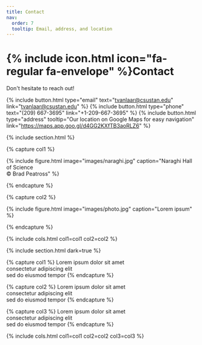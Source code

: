 ```yaml
---
title: Contact
nav:
  order: 7
  tooltip: Email, address, and location
---
```


# {% include icon.html icon="fa-regular fa-envelope" %}Contact

Don't hesitate to reach out!

{%
  include button.html
  type="email"
  text="tvanlaar@csustan.edu"
  link="tvanlaar@csustan.edu"
%}
{%
  include button.html
  type="phone"
  text="(209) 667-3695"
  link="+1-209-667-3695"
%}
{%
  include button.html
  type="address"
  tooltip="Our location on Google Maps for easy navigation"
  link="https://maps.app.goo.gl/d4GG2KXfTB3aoRLZ6"
%}

{% include section.html %}

{% capture col1 %}

{%
  include figure.html
  image="images/naraghi.jpg"
  caption="Naraghi Hall of Science <br><span>&copy; Brad Peatross<span>"
%}

{% endcapture %}

{% capture col2 %}

{%
  include figure.html
  image="images/photo.jpg"
  caption="Lorem ipsum"
%}

{% endcapture %}

{% include cols.html col1=col1 col2=col2 %}

{% include section.html dark=true %}


{% capture col1 %}
Lorem ipsum dolor sit amet  
consectetur adipiscing elit  
sed do eiusmod tempor
{% endcapture %}

{% capture col2 %}
Lorem ipsum dolor sit amet  
consectetur adipiscing elit  
sed do eiusmod tempor
{% endcapture %}

{% capture col3 %}
Lorem ipsum dolor sit amet  
consectetur adipiscing elit  
sed do eiusmod tempor
{% endcapture %}

{% include cols.html col1=col1 col2=col2 col3=col3 %}
